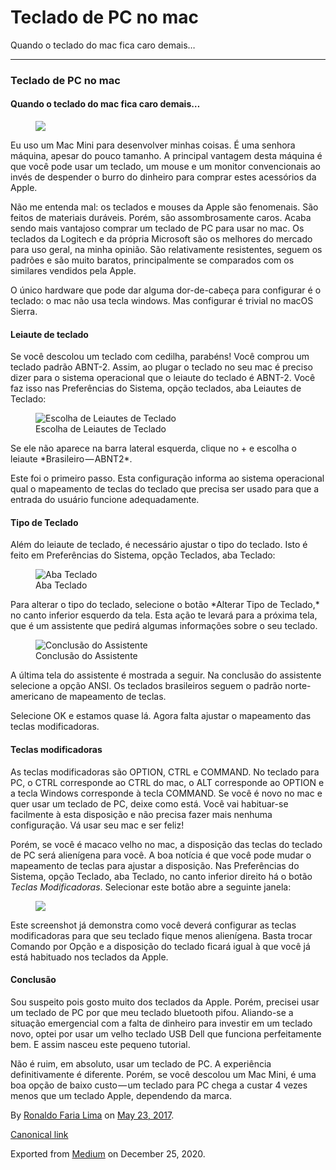 Teclado de PC no mac
====================

Quando o teclado do mac fica caro demais…

------------------------------------------------------------------------

### Teclado de PC no mac

#### Quando o teclado do mac fica caro demais…

<figure>
<img src="https://cdn-images-1.medium.com/max/800/1*nfknbXYIOrUaCqFHAwWBLA.jpeg" class="graf-image" />
</figure>Eu uso um Mac Mini para desenvolver minhas coisas. É uma
senhora máquina, apesar do pouco tamanho. A principal vantagem desta
máquina é que você pode usar um teclado, um mouse e um monitor
convencionais ao invés de despender o burro do dinheiro para comprar
estes acessórios da Apple.

Não me entenda mal: os teclados e mouses da Apple são fenomenais. São
feitos de materiais duráveis. Porém, são assombrosamente caros. Acaba
sendo mais vantajoso comprar um teclado de PC para usar no mac. Os
teclados da Logitech e da própria Microsoft são os melhores do mercado
para uso geral, na minha opinião. São relativamente resistentes, seguem
os padrões e são muito baratos, principalmente se comparados com os
similares vendidos pela Apple.

O único hardware que pode dar alguma dor-de-cabeça para configurar é o
teclado: o mac não usa tecla windows. Mas configurar é trivial no macOS
Sierra.

#### Leiaute de teclado

Se você descolou um teclado com cedilha, parabéns! Você comprou um
teclado padrão ABNT-2. Assim, ao plugar o teclado no seu mac é preciso
dizer para o sistema operacional que o leiaute do teclado é ABNT-2. Você
faz isso nas Preferências do Sistema, opção teclados, aba Leiautes de
Teclado:

<figure>
<img src="https://cdn-images-1.medium.com/max/600/1*TVQnjr_H2xGL_yzBpTXYfQ.png" alt="Escolha de Leiautes de Teclado" class="graf-image" /><figcaption>Escolha de Leiautes de Teclado</figcaption>
</figure>Se ele não aparece na barra lateral esquerda, clique no + e
escolha o leiaute *Brasileiro — ABNT2*.

Este foi o primeiro passo. Esta configuração informa ao sistema
operacional qual o mapeamento de teclas do teclado que precisa ser usado
para que a entrada do usuário funcione adequadamente.

#### Tipo de Teclado

Além do leiaute de teclado, é necessário ajustar o tipo do teclado. Isto
é feito em Preferências do Sistema, opção Teclados, aba Teclado:

<figure>
<img src="https://cdn-images-1.medium.com/max/600/1*Wvss325iS2PTgMMwfHCRuA.png" alt="Aba Teclado" class="graf-image" /><figcaption>Aba Teclado</figcaption>
</figure>Para alterar o tipo do teclado, selecione o botão *Alterar Tipo
de Teclado,* no canto inferior esquerdo da tela. Esta ação te levará
para a próxima tela, que é um assistente que pedirá algumas informações
sobre o seu teclado.

<figure>
<img src="https://cdn-images-1.medium.com/max/600/1*PrigkBdOTMV_Q2Y0s-1YxA.png" alt="Conclusão do Assistente" class="graf-image" /><figcaption>Conclusão do Assistente</figcaption>
</figure>A última tela do assistente é mostrada a seguir. Na conclusão
do assistente selecione a opção ANSI. Os teclados brasileiros seguem o
padrão norte-americano de mapeamento de teclas.

Selecione OK e estamos quase lá. Agora falta ajustar o mapeamento das
teclas modificadoras.

#### Teclas modificadoras

As teclas modificadoras são OPTION, CTRL e COMMAND. No teclado para PC,
o CTRL corresponde ao CTRL do mac, o ALT corresponde ao OPTION e a tecla
Windows corresponde à tecla COMMAND. Se você é novo no mac e quer usar
um teclado de PC, deixe como está. Você vai habituar-se facilmente à
esta disposição e não precisa fazer mais nenhuma configuração. Vá usar
seu mac e ser feliz!

Porém, se você é macaco velho no mac, a disposição das teclas do teclado
de PC será alienígena para você. A boa notícia é que você pode mudar o
mapeamento de teclas para ajustar a disposição. Nas Preferências do
Sistema, opção Teclado, aba Teclado, no canto inferior direito há o
botão *Teclas Modificadoras*. Selecionar este botão abre a seguinte
janela:

<figure>
<img src="https://cdn-images-1.medium.com/max/600/1*ODoe6kdIbbkBNwTorb8XLQ.png" class="graf-image" />
</figure>Este screenshot já demonstra como você deverá configurar as
teclas modificadoras para que seu teclado fique menos alienígena. Basta
trocar Comando por Opção e a disposição do teclado ficará igual à que
você já está habituado nos teclados da Apple.

#### Conclusão

Sou suspeito pois gosto muito dos teclados da Apple. Porém, precisei
usar um teclado de PC por que meu teclado bluetooth pifou. Aliando-se a
situação emergencial com a falta de dinheiro para investir em um teclado
novo, optei por usar um velho teclado USB Dell que funciona
perfeitamente bem. E assim nasceu este pequeno tutorial.

Não é ruim, em absoluto, usar um teclado de PC. A experiência
definitivamente é diferente. Porém, se você descolou um Mac Mini, é uma
boa opção de baixo custo — um teclado para PC chega a custar 4 vezes
menos que um teclado Apple, dependendo da marca.

By
<a href="https://medium.com/@ronaldolima" class="p-author h-card">Ronaldo Faria Lima</a>
on [May 23, 2017](https://medium.com/p/f051e5b073c8).

<a href="https://medium.com/@ronaldolima/teclado-de-pc-no-mac-f051e5b073c8" class="p-canonical">Canonical link</a>

Exported from [Medium](https://medium.com) on December 25, 2020.
